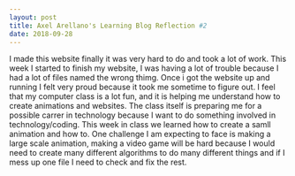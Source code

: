 ```yaml
---
layout: post
title: Axel Arellano's Learning Blog Reflection #2
date: 2018-09-28
---
```


I made this website finally it was very hard to do and took a lot of work. This week I started to finish my website, I was having a lot of trouble because I had a lot of files named the wrong thimg. Once i got the website up and running I felt very proud because it took me sometime to figure out. I feel that my computer class is a lot fun, and it is helping me understand how to create animations and websites. The class itself is preparing me for a possible carrer in technology because I want to do something involved in technology/coding. This week in class we learned how to create a samll animation and how to. One challenge I am expecting to face is making a large scale animation, making a video game will be hard because I would need to create many different algorithms to do many different things and if I mess up one file I need to check and fix the rest.
